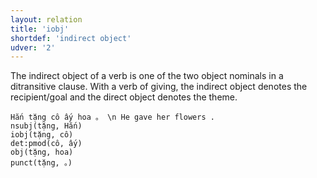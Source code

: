 ```yaml
---
layout: relation
title: 'iobj'
shortdef: 'indirect object'
udver: '2'
---
```


The indirect object of a verb is one of the two object nominals in a ditransitive clause.
With a verb of giving, the indirect object denotes the recipient/goal and the direct
object denotes the theme.

~~~ sdparse
Hắn tặng cô ấy hoa 。 \n He gave her flowers .
nsubj(tặng, Hắn)
iobj(tặng, cô)
det:pmod(cô, ấy)
obj(tặng, hoa)
punct(tặng, 。)
~~~

<!-- Interlanguage links updated Ne 5. května 2024, 18:21:17 CEST -->
